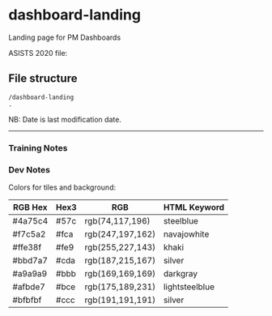 # dashboard-landing

Landing page for PM Dashboards

ASISTS 2020 file:

## File structure

```
/dashboard-landing
.

```

NB: Date is last modification date.

---

### Training Notes

### Dev Notes

Colors for tiles and background:

| RGB Hex | Hex3 | RGB              | HTML Keyword   |
| ------- | ---- | ---------------- | -------------- |
| #4a75c4 | #57c | rgb(74,117,196)  | steelblue      |
| #f7c5a2 | #fca | rgb(247,197,162) | navajowhite    |
| #ffe38f | #fe9 | rgb(255,227,143) | khaki          |
| #bbd7a7 | #cda | rgb(187,215,167) | silver         |
| #a9a9a9 | #bbb | rgb(169,169,169) | darkgray       |
| #afbde7 | #bce | rgb(175,189,231) | lightsteelblue |
| #bfbfbf | #ccc | rgb(191,191,191) | silver         |
